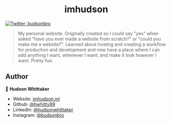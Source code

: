 <h1 align="center">imhudson</h1>
<p>
  <a href="https://twitter.com/budsonbro" target="_blank">
    <img alt="Twitter: budsonbro" src="https://img.shields.io/twitter/follow/budsonbro.svg?style=social" />
  </a>
</p>

> My personal website. Originally created so I could say &#34;yes&#34; when asked &#34;have you ever made a website from scratch?&#34; or &#34;could you make me a website?&#34;. Learned about hosting and creating a workflow for production and development and now have a place where I can add anything I want, whenever I want, and make it look however I want. Pretty fun.

## Author

👤 **Hudson Whittaker**

- Website: [imhudson.ml](https://imhudson.ml)
- Github: [@hwhitty99](https://github.com/hwhitty99)
- LinkedIn: [@hudsonwhittaker](https://linkedin.com/in/hudsonwhittaker)
- Instagram: [@budsonbro](https://instagram.com/hudsonwhittaker)
